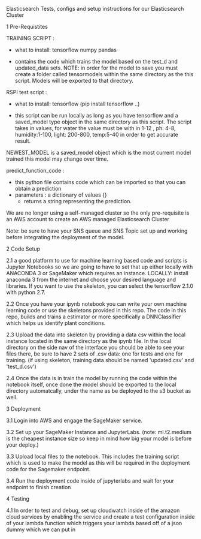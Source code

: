Elasticsearch
Tests, configs and setup instructions for our Elasticsearch Cluster

1 Pre-Requistites

TRAINING SCRIPT : 
 - what to install:
   tensorflow
   numpy
   pandas 
  
 - contains the code which trains the model based on the test_d and updated_data sets. NOTE: in order for the model to save you must create a folder called tensormodels within the same directory as the this script. Models will be exported to that directory. 

 RSPI test script : 
 - what to install:
   tensorflow (pip install tensorflow ..)

 - this script can be run locally as long as you have tensorflow and a saved_model type object in the same directory as this script. The script takes in values, for water the value must be with in 1-12 , ph: 4-8, humidity:1-100, light: 200-800, temp:5-40 in order to get accurate result. 

 NEWEST_MODEL is a saved_model object which is the most current model trained this model may change over time. 

 predict_function_code :
  - this python file contains code which can be imported so that you can obtain a prediction
  - parameters : a dictionary of values {}
    - returns a string representing the prediction.

We are no longer using a self-managed cluster so the only pre-requisite is an AWS account to create an AWS managed Elasticsearch Cluster

Note: be sure to have your SNS queue and SNS Topic set up and working before integrating the deployment of the model.


2 Code Setup 

2.1 a good platform to use for machine learning based code and scripts is Jupyter Notebooks so we are going to have to set that up either locally with ANACONDA 3 or SageMaker which requires an instance. LOCALLY: install anaconda 3 from the internet and choose your desired language and libraries. If you want to use the skeleton, you can select the tensorflow 2.1.0 with python 2.7.

2.2 Once you have your ipynb notebook you can write your own machine learning code or use the skeletons provided in this repo.
The code in this repo, builds and trains a estimator or more specifically a DNNClassifier which helps us identify plant conditions.

2.3 Upload the data into skeleton by providing a data csv within the local instance located in the same directory as the ipynb file.
In the local directory on the side nav of the interface you should be able to see your files there, be sure to have 2 sets of .csv data: one for tests and one for training. (if using skeleton, training data should be named 'updated.csv' and 'test_d.csv')

2.4 Once the data is in train the model by running the code within the notebook itself, once done the model should be exported to the local directory automatcally, under the name as be deployed to the s3 bucket as well.

3 Deployment

3.1 Login into AWS and engage the SageMaker service.
   
3.2 Set up your SageMaker Instance and JupyterLabs. (note: ml.t2.medium is the cheapest instance size so keep in mind how big your model is before your deploy.)

3.3 Upload local files to the notebook. This includes the training script which is used to make the model as this will be required in the deployment code for the Sagemaker endpoint. 

3.4 Run the deployment code inside of jupyterlabs and wait for your endpoint to finish creation


4 Testing

4.1 In order to test and debug, set up cloudwatch inside of the amazon cloud services by enabling the service
and create a test configuration inside of your lambda function which triggers your lambda based off of a json dummy which we can put in
